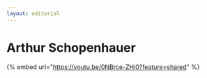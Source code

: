 ```yaml
---
layout: editorial
---
```


# Arthur Schopenhauer

{% embed url="https://youtu.be/0NBrce-ZHi0?feature=shared" %}
